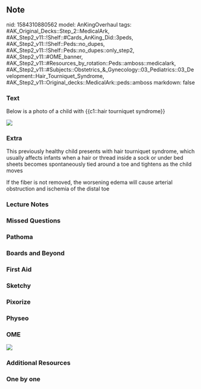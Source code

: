 ## Note
nid: 1584310880562
model: AnKingOverhaul
tags: #AK_Original_Decks::Step_2::MedicalArk, #AK_Step2_v11::!Shelf::#Cards_AnKing_Did::3peds, #AK_Step2_v11::!Shelf::Peds::no_dupes, #AK_Step2_v11::!Shelf::Peds::no_dupes::only_step2, #AK_Step2_v11::#OME_banner, #AK_Step2_v11::#Resources_by_rotation::Peds::amboss::medicalark, #AK_Step2_v11::#Subjects::Obstetrics_&_Gynecology::03_Pediatrics::03_Development::Hair_Tourniquet_Syndrome, #AK_Step2_v11::Original_decks::MedicalArk::peds::amboss
markdown: false

### Text
Below is a photo of a child with {{c1::hair tourniquet syndrome}}
<div><img src="big_5912da843983a.jpg"></div>

### Extra
This previously healthy child presents with hair tourniquet
syndrome, which usually affects infants when a hair or thread
inside a sock or under bed sheets becomes spontaneously tied around
a toe and tightens as the child moves
<div>
  If the fiber is not removed, the worsening edema will cause
  arterial obstruction and ischemia of the distal toe
</div>

### Lecture Notes


### Missed Questions


### Pathoma


### Boards and Beyond


### First Aid


### Sketchy


### Pixorize


### Physeo


### OME
<div class="ome-widget">
  <a href="https://onlinemeded.org?ref=anki"><img src=
  "_OME_AnkiFlashcards_General_4.png"></a>
</div>

### Additional Resources


### One by one

